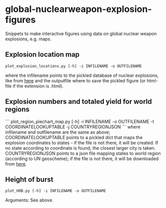 # global-nuclearweapon-explosion-figures
Snippets to make interactive figures using data on global nuclear weapon explosions, e.g. maps. 

## Explosion location map 
```
plot_explosion_locations.py [-h] -i INFILENAME -o OUTFILENAME
```
where the infilename points to the pickled database of nuclear explosions, like from [here](https://github.com/sopkre/johnstonsarchive-nucleartest-reader/tree/main/obtained_data) and the outputfile where to save the pickled figure (or html-file if the extension is .html).

## Explosion numbers and totaled yield for world regions 
´´´
plot_region_piechart_map.py [-h] -i INFILENAME -o OUTFILENAME -t COORDINATELOOKUPTABLE -j COUNTRYREGIONJSON
´´´
where infilename and outfilename are the same as above; COORDINATELOOKUPTABLE points to a pickled dict that maps the explosion coordinates to states - if the file is not there, it will be created. If no state according to coordinate is found, the closest larger city is taken. COUNTRYREGIONJSON points to a json file mapping states to world region (according to UN geoscheme); if the file is not there, it will be downloaded from [here](https://raw.githubusercontent.com/lukes/ISO-3166-Countries-with-Regional-Codes/refs/heads/master/all/all.json).

## Height of burst 
```
plot_HOB.py [-h] -i INFILENAME -o OUTFILENAME
```
Arguments: See above.